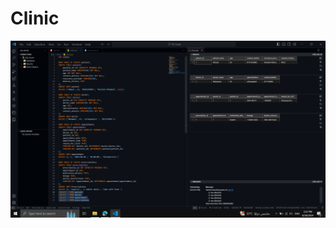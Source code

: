 # Clinic

  <img src= "https://github.com/Mohamed-Tamer-1/SQL/blob/main/Clinic/Code%20Screenshot.png">
